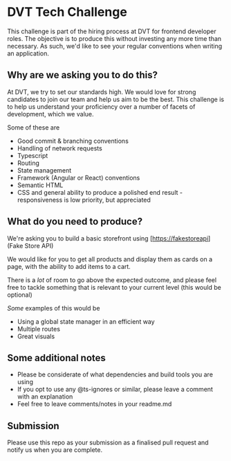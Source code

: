 # DVT Tech Challenge
This challenge is part of the hiring process at DVT for frontend developer roles. The objective is to produce this without investing any more time than necessary. As such, we'd like to see your regular conventions when writing an application.

## Why are we asking you to do this?
At DVT, we try to set our standards high. We would love for strong candidates to join our team and help us aim to be the best. This challenge is to help us understand your proficiency over a number of facets of development, which we value.

Some of these are
- Good commit & branching conventions
- Handling of network requests
- Typescript
- Routing
- State management
- Framework (Angular or React) conventions
- Semantic HTML
- CSS and general ability to produce a polished end result  - responsiveness is low priority, but appreciated

## What do you need to produce?
We're asking you to build a basic storefront using [[https://fakestoreapi](https://fakestoreapi.com/)](Fake Store API)

We would like for you to get all products and display them as cards on a page, with the ability to add items to a cart.

There is a _lot_ of room to go above the expected outcome, and please feel free to tackle something that is relevant to your current level (this would be optional)

_Some_ examples of this would be 
- Using a global state manager in an efficient way
- Multiple routes
- Great visuals

## Some additional notes
- Please be considerate of what dependencies and build tools you are using
- If you opt to use any @ts-ignores or similar, please leave a comment with an explanation
- Feel free to leave comments/notes in your readme.md

## Submission
Please use this repo as your submission as a finalised pull request and notify us when you are complete.

